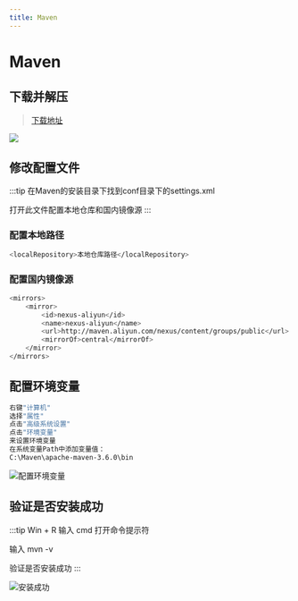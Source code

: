 ```yaml
---
title: Maven
---
```


# Maven

## 下载并解压

> [下载地址](https://maven.apache.org/download.cgi)

![](https://z3.ax1x.com/2021/08/01/fSevv9.png)

## 修改配置文件

:::tip
在Maven的安装目录下找到conf目录下的settings.xml

打开此文件配置本地仓库和国内镜像源
:::

### 配置本地路径

```bash
<localRepository>本地仓库路径</localRepository>
```

### 配置国内镜像源

```bash
<mirrors>
	<mirror>
		<id>nexus-aliyun</id>
		<name>nexus-aliyun</name>
		<url>http://maven.aliyun.com/nexus/content/groups/public</url>
		<mirrorOf>central</mirrorOf>
	</mirror>
</mirrors>
```

## 配置环境变量

```bash
右键"计算机"
选择"属性"
点击"高级系统设置"
点击"环境变量"
来设置环境变量
在系统变量Path中添加变量值：
C:\Maven\apache-maven-3.6.0\bin
```

![配置环境变量](https://z3.ax1x.com/2021/08/01/fSnTYT.png)

## 验证是否安装成功

:::tip
Win + R 输入 cmd 打开命令提示符

输入 mvn -v

验证是否安装成功
:::

![安装成功](https://z3.ax1x.com/2021/08/01/fSn7fU.png)

<RightMenu />
